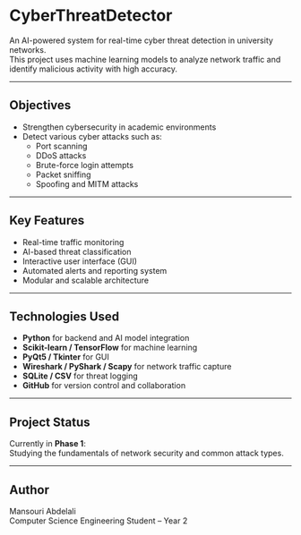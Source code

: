 # CyberThreatDetector

An AI-powered system for real-time cyber threat detection in university networks.  
This project uses machine learning models to analyze network traffic and identify malicious activity with high accuracy.

---

## Objectives

- Strengthen cybersecurity in academic environments  
- Detect various cyber attacks such as:
  - Port scanning  
  - DDoS attacks  
  - Brute-force login attempts  
  - Packet sniffing  
  - Spoofing and MITM attacks

---

## Key Features

- Real-time traffic monitoring  
- AI-based threat classification  
- Interactive user interface (GUI)  
- Automated alerts and reporting system  
- Modular and scalable architecture

---

## Technologies Used

- **Python** for backend and AI model integration  
- **Scikit-learn / TensorFlow** for machine learning  
- **PyQt5 / Tkinter** for GUI  
- **Wireshark / PyShark / Scapy** for network traffic capture  
- **SQLite / CSV** for threat logging  
- **GitHub** for version control and collaboration

---

## Project Status

Currently in **Phase 1**:  
Studying the fundamentals of network security and common attack types.

---

## Author

Mansouri Abdelali  
Computer Science Engineering Student – Year 2  
